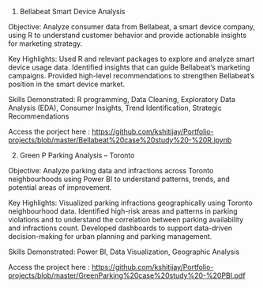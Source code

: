 1. Bellabeat Smart Device Analysis

Objective:
Analyze consumer data from Bellabeat, a smart device company, using R to understand customer behavior and provide actionable insights for marketing strategy.

Key Highlights:
Used R and relevant packages to explore and analyze smart device usage data.
Identified insights that can guide Bellabeat’s marketing campaigns.
Provided high-level recommendations to strengthen Bellabeat’s position in the smart device market.

Skills Demonstrated: R programming, Data Cleaning, Exploratory Data Analysis (EDA), Consumer Insights, Trend Identification, Strategic Recommendations

Access the porject here : https://github.com/kshitijay/Portfolio-projects/blob/master/Bellabeat%20case%20study%20-%20R.ipynb

2. Green P Parking Analysis – Toronto

Objective:
Analyze parking data and infractions across Toronto neighbourhoods using Power BI to understand patterns, trends, and potential areas of improvement.

Key Highlights:
Visualized parking infractions geographically using Toronto neighbourhood data.
Identified high-risk areas and patterns in parking violations and to understand the correlation between parking availability and infractions count.
Developed dashboards to support data-driven decision-making for urban planning and parking management.

Skills Demonstrated: Power BI, Data Visualization, Geographic Analysis

Access the project here : https://github.com/kshitijay/Portfolio-projects/blob/master/GreenParking%20case%20study%20-%20PBI.pdf

